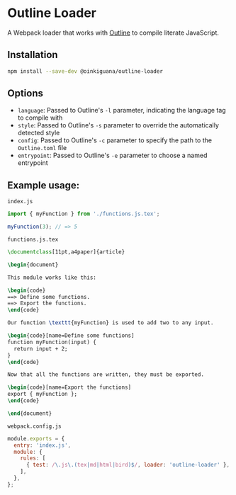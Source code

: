 [Outline]: https://github.com/oinkiguana/outline

# Outline Loader

A Webpack loader that works with [Outline][] to compile literate JavaScript.

## Installation

```bash
npm install --save-dev @oinkiguana/outline-loader
```

## Options

*   `language`: Passed to Outline's `-l` parameter, indicating the language tag to compile with
*   `style`: Passed to Outline's `-s` parameter to override the automatically detected style
*   `config`: Passed to Outline's `-c` parameter to specify the path to the `Outline.toml` file
*   `entrypoint`: Passed to Outline's `-e` parameter to choose a named entrypoint

## Example usage:

`index.js`

```js
import { myFunction } from './functions.js.tex';

myFunction(3); // => 5
```

`functions.js.tex`

```tex
\documentclass[11pt,a4paper]{article}

\begin{document}

This module works like this:

\begin{code}
==> Define some functions.
==> Export the functions.
\end{code}

Our function \texttt{myFunction} is used to add two to any input.

\begin{code}[name=Define some functions]
function myFunction(input) {
  return input + 2;
}
\end{code}

Now that all the functions are written, they must be exported.

\begin{code}[name=Export the functions]
export { myFunction };
\end{code}

\end{document}
```

`webpack.config.js`

```js
module.exports = {
  entry: 'index.js',
  module: {
    rules: [
      { test: /\.js\.(tex|md|html|bird)$/, loader: 'outline-loader' },
    ],
  },
};
```
